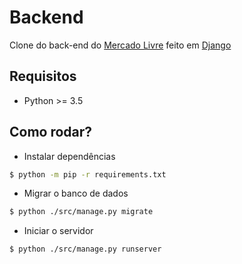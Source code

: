 # Backend

Clone do back-end do [Mercado Livre](https://www.mercadolivre.com.br/) feito em [Django](https://www.djangoproject.com/)

## Requisitos

- Python >= 3.5

## Como rodar?

- Instalar dependências

```sh
$ python -m pip -r requirements.txt
```

- Migrar o banco de dados

```sh
$ python ./src/manage.py migrate
```

- Iniciar o servidor

```sh
$ python ./src/manage.py runserver
```
